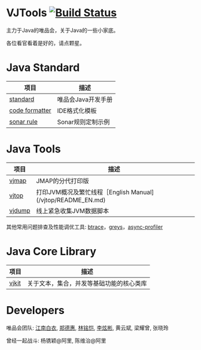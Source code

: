 # VJTools [![Build Status](https://travis-ci.org/vipshop/vjtools.svg?branch=master)](https://travis-ci.org/vipshop/vjtools)

主力于Java的唯品会，关于Java的一些小家底。 

各位看官看着是好的，请点颗星。


# Java Standard

| 项目 | 描述 |
| -------- | -------- |
| [standard](/standard) | 唯品会Java开发手册 |
| [code formatter](/standard/formatter) | IDE格式化模板 |
| [sonar rule](/standard/sonar-vj) | Sonar规则定制示例 |

# Java Tools

| 项目 | 描述 |
| -------- | -------- |
| [vjmap](/vjmap)  | JMAP的分代打印版 |
| [vjtop](/vjtop)  | 打印JVM概况及繁忙线程［English Manual](/vjtop/README_EN.md) |
| [vjdump](/vjdump)  | 线上紧急收集JVM数据脚本 |

其他常用问题排查及性能调优工具: [btrace](https://github.com/btraceio/btrace)，[greys](https://github.com/oldmanpushcart/greys-anatomy)，[async-profiler](https://github.com/jvm-profiling-tools/async-profiler)

# Java Core Library

| 项目 | 描述 |
| -------- | -------- |
| [vjkit](/vjkit) | 关于文本，集合，并发等基础功能的核心类库 |


# Developers

唯品会团队: [江南白衣](http://calvin1978.blogcn.com), [郑德惠](https://github.com/zhengdehui), [林铭恺](https://github.com/acxlam), [李炫彬](https://github.com/lixuanbin), 黄云斌, 梁耀曾, 张晓玲

曾经一起战斗: 杨镌颖@阿里, 陈维治@阿里

